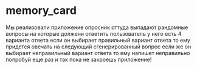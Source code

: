 # memory_card
Мы реализовали приложение опросник
оттуда выпадают рандомные вопросы на которые должени ответить пользователь
у него есть 4 варианта ответа
если он выбирает правильный вариант ответа то  ему придется овечать на следующий сгенерированный вопрос
если же он выбирает неправильный вариант ответа то ему напишет неправильно попробуй еще раз 
и так пока не закроешь приложение!
